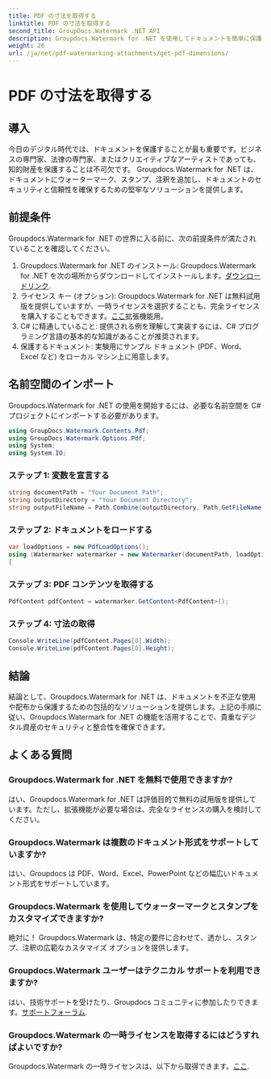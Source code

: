 ```yaml
---
title: PDF の寸法を取得する
linktitle: PDF の寸法を取得する
second_title: GroupDocs.Watermark .NET API
description: Groupdocs.Watermark for .NET を使用してドキュメントを簡単に保護します。透かし、スタンプ、注釈を簡単に追加できます。
weight: 26
url: /ja/net/pdf-watermarking-attachments/get-pdf-dimensions/
---
```


# PDF の寸法を取得する

## 導入
今日のデジタル時代では、ドキュメントを保護することが最も重要です。ビジネスの専門家、法律の専門家、またはクリエイティブなアーティストであっても、知的財産を保護することは不可欠です。 Groupdocs.Watermark for .NET は、ドキュメントにウォーターマーク、スタンプ、注釈を追加し、ドキュメントのセキュリティと信頼性を確保するための堅牢なソリューションを提供します。
## 前提条件
Groupdocs.Watermark for .NET の世界に入る前に、次の前提条件が満たされていることを確認してください。
1.  Groupdocs.Watermark for .NET のインストール: Groupdocs.Watermark for .NET を次の場所からダウンロードしてインストールします。[ダウンロードリンク](https://releases.groupdocs.com/Watermark/net/).
2. ライセンス キー (オプション): Groupdocs.Watermark for .NET は無料試用版を提供していますが、一時ライセンスを選択することも、完全ライセンスを購入することもできます。[ここ](https://purchase.groupdocs.com/buy)拡張機能用。
3. C# に精通していること: 提供される例を理解して実装するには、C# プログラミング言語の基本的な知識があることが推奨されます。
4. 保護するドキュメント: 実験用にサンプル ドキュメント (PDF、Word、Excel など) をローカル マシン上に用意します。

## 名前空間のインポート
Groupdocs.Watermark for .NET の使用を開始するには、必要な名前空間を C# プロジェクトにインポートする必要があります。
```csharp
using GroupDocs.Watermark.Contents.Pdf;
using GroupDocs.Watermark.Options.Pdf;
using System;
using System.IO;
```
### ステップ 1: 変数を宣言する
```csharp
string documentPath = "Your Document Path";
string outputDirectory = "Your Document Directory";
string outputFileName = Path.Combine(outputDirectory, Path.GetFileName(documentPath));
```
### ステップ 2: ドキュメントをロードする
```csharp
var loadOptions = new PdfLoadOptions();
using (Watermarker watermarker = new Watermarker(documentPath, loadOptions))
{
```
### ステップ 3: PDF コンテンツを取得する
```csharp
PdfContent pdfContent = watermarker.GetContent<PdfContent>();
```
### ステップ 4: 寸法の取得
```csharp
Console.WriteLine(pdfContent.Pages[0].Width);
Console.WriteLine(pdfContent.Pages[0].Height);
```

## 結論
結論として、Groupdocs.Watermark for .NET は、ドキュメントを不正な使用や配布から保護するための包括的なソリューションを提供します。上記の手順に従い、Groupdocs.Watermark for .NET の機能を活用することで、貴重なデジタル資産のセキュリティと整合性を確保できます。
## よくある質問
### Groupdocs.Watermark for .NET を無料で使用できますか?
はい、Groupdocs.Watermark for .NET は評価目的で無料の試用版を提供しています。ただし、拡張機能が必要な場合は、完全なライセンスの購入を検討してください。
### Groupdocs.Watermark は複数のドキュメント形式をサポートしていますか?
はい、Groupdocs は PDF、Word、Excel、PowerPoint などの幅広いドキュメント形式をサポートしています。
### Groupdocs.Watermark を使用してウォーターマークとスタンプをカスタマイズできますか?
絶対に！ Groupdocs.Watermark は、特定の要件に合わせて、透かし、スタンプ、注釈の広範なカスタマイズ オプションを提供します。
### Groupdocs.Watermark ユーザーはテクニカル サポートを利用できますか?
はい、技術サポートを受けたり、Groupdocs コミュニティに参加したりできます。[サポートフォーラム](https://forum.groupdocs.com/c/watermark/19).
### Groupdocs.Watermark の一時ライセンスを取得するにはどうすればよいですか?
 Groupdocs.Watermark の一時ライセンスは、以下から取得できます。[ここ](https://purchase.groupdocs.com/temporary-license/).